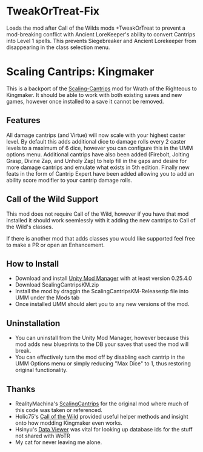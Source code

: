 # TweakOrTreat-Fix
Loads the mod after Call of the Wilds mods +TweakOrTreat to prevent a mod-breaking conflict with Ancient LoreKeeper's ability to convert Cantrips into Level 1 spells. This prevents Siegebreaker and Ancient Lorekeeper from disappearing in the class selection menu.


# Scaling Cantrips: Kingmaker
This is a backport of the <a href="https://github.com/RealityMachina/Scaling-Cantrips">Scaling-Cantrips</a> mod for Wrath of the Righteous to Kingmaker. It should be able to work with both existing saves and new games, however once installed to a save it cannot be removed.

## Features
All damage cantrips (and Virtue) will now scale with your highest caster level. By default this adds additional dice to damage rolls every 2 caster levels to a maximum of 6 dice, however you can configure this in the UMM options menu. Additional cantrips have also been added (Firebolt, Jolting Grasp, Divine Zap, and Unholy Zap) to help fill in the gaps and desire for more damage cantrips and emulate what exists in 5th edition. Finally new feats in the form of Cantrip Expert have been added allowing you to add an ability score modifier to your cantrip damage rolls.

## Call of the Wild Support
This mod does not require Call of the Wild, however if you have that mod installed it should work seemlessly with it adding the new cantrips to Call of the Wild's classes.

If there is another mod that adds classes you would like supported feel free to make a PR or open an Enhancement.

## How to Install
- Download and install <a href="https://github.com/newman55/unity-mod-manager">Unity Mod Manager</a> with at least version 0.25.4.0
- Download ScalingCantripsKM.zip
- Install the mod by draggin the ScalingCantripsKM-Releasezip file into UMM under the Mods tab
- Once installed UMM should alert you to any new versions of the mod.

## Uninstallation
- You can uninstall from the Unity Mod Manager, however because this mod adds new blueprints to the DB your saves that used the mod will break. 
- You can effectively turn the mod off by disabling each cantrip in the UMM Options menu or simply reducing "Max Dice" to 1, thus restoring original functionality.

## Thanks
- RealityMachina's <a href="https://github.com/RealityMachina/Scaling-Cantrips">ScalingCantrips</a> for the original mod where much of this code was taken or referenced.
- Holic75's <a href="https://github.com/Holic75/KingmakerRebalance">Call of the Wild</a> provided useful helper methods and insight onto how modding Kingmaker even works.
- Hsinyu's <a href="https://www.nexusmods.com/pathfinderkingmaker/mods/106">Data Viewer</a> was vital for looking up database ids for the stuff not shared with WoTR
- My cat for never leaving me alone.
